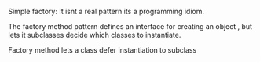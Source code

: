 Simple factory:
It isnt a real pattern its a programming idiom.


The factory method pattern defines an interface for creating an object , but lets it subclasses decide which classes to instantiate.

Factory method lets a class defer instantiation to subclass
